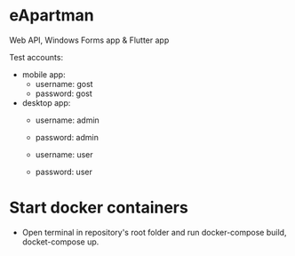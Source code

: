 # eApartman
Web API, Windows Forms app & Flutter app

Test accounts:
- mobile app:
    - username: gost
    - password: gost
- desktop app:
    - username: admin
    - password: admin
	
    - username: user
    - password: user	

# Start docker containers

- Open terminal in repository's root folder and run docker-compose build, docket-compose up.

     
